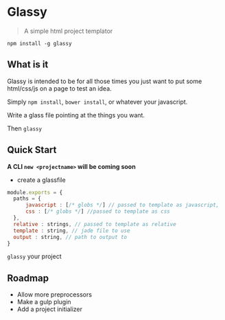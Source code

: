 # Glassy

> A simple html project templator

`npm install -g glassy`

## What is it

Glassy is intended to be for all those times you just want to put some html/css/js on a page to test an idea.

Simply `npm install`, `bower install`, or whatever your javascript. 

Write a glass file pointing at the things you want.

Then `glassy`

## Quick Start

**A CLI `new <projectname>` will be coming soon**

 - create a glassfile

``` js
module.exports = {
  paths = {
      javascript : [/* globs */] // passed to template as javascript,
      css : [/* globs */] //passed to template as css
  },
  relative : strings, // passed to template as relative
  template : string, // jade file to use
  output : string, // path to output to
}
```

`glassy` your project

## Roadmap

- Allow more preprocessors
- Make a gulp plugin
- Add a project initializer

